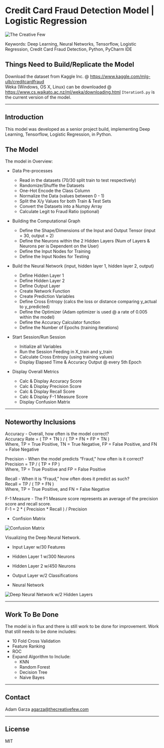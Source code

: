# Credit Card Fraud Detection Model  |  Logistic Regression

![The Creative Few](http://thecreativefew.com/assets/images/creative_few_logo.svg)

Keywords: Deep Learning, Neural Networks, Tensorflow, Logistic Regression, Credit Card Fraud Detection, Python, PyCharm IDE

## Things Need to Build/Replicate the Model
Download the dataset from Kaggle Inc. @ https://www.kaggle.com/mlg-ulb/creditcardfraud <br />
Weka (Windows, OS X, Linux) can be downloaded @ https://www.cs.waikato.ac.nz/ml/weka/downloading.html
`Iteration5.py` is the current version of the model. <br />

---

## Introduction
This model was developed as a senior project build, implementing Deep Learning, Tensorflow, Logistic Regression, in Python.

## The Model
The model in Overview:
  - Data Pre-processes
    - Read in the datasets (70/30 split train to test respectively) 
    - Randomize/Shuffle the Datasets
    - One-Hot Encode the Class Column
    - Normalize the Data (values between 0 - 1)
    - Split the X/y Values for both Train & Test Sets
    - Convert the Datasets into a Numpy Array
    - Calculate Legit to Fraud Ratio (optional)

  - Building the Computational Graph
    - Define the Shape/Dimensions of the Input and Output Tensor (input = 30, output = 2)
    - Define the Neurons within the 2 Hidden Layers (Num of Layers & Neurons per is Dependent on the User)
    - Define the Input Nodes for Training
    - Define the Input Nodes for Testing
    
  - Build the Neural Network (input, hidden layer 1, hidden layer 2, output)
    - Define Hidden Layer 1
    - Define Hidden Layer 2
    - Define Output Layer
    - Create Network Function
    - Create Prediction Variables
    - Define Cross Entropy (calcs the loss or distance comparing y_actual to y_predicted)
    - Define the Optimizer (Adam optimizer is used @ a rate of 0.005 within the model)
    - Define the Accuracy Calculator function
    - Define the Number of Epochs (training iterations)
    
 - Start Session/Run Session
   - Initialize all Variables
   - Run the Session Feeding in X_train and y_train
   - Calculate Cross Entropy (using training values)
   - Display Elapsed Time & Accuracy Output @ every 5th Epoch
 
 - Display Overall Metrics
   - Calc & Display Accuracy Score
   - Calc & Display Precision Score
   - Calc & Display Recall Score
   - Calc & Display F-1 Measure Score
   - Display Confusion Matrix

---

## Noteworthy Inclusions
Accuracy - Overall, how often is the model correct?<br />
Accuracy Rate = ( TP + TN ) / ( TP + FN + FP + TN )<br />
Where, TP = True Positive, TN = True Negative, FP = False Positive, and FN = False Negative 

Precision - When the model predicts “Fraud," how often is it correct?<br />
Precision = TP / ( TP + FP )<br />
Where, TP = True Positive and FP = False Positive

Recall - When it is “Fraud,” how often does it predict as such?<br />
Recall = TP / ( TP + FN )<br />
Where, TP = True Positive, and FN = False Negative

F-1 Measure - The F1 Measure score represents an average of the precision score and recall score.<br />
F-1 = 2 * ( Precision * Recall ) / Precision 
 
 - Confision Matrix
 
![Confusion Matrix](http://thecreativefew.com/assets/images/matrix.svg)

Visualizing the Deep Neural Network.
 - Input Layer w/30 Features
 - Hidden Layer 1 w/300 Neurons
 - Hidden Layer 2 w/450 Neurons
 - Output Layer w/2 Classifications

 - Neural Network
 
![Deep Neural Network w/2 Hidden Layers](http://thecreativefew.com/assets/images/neural_network.svg)

---

## Work To Be Done
The model is in flux and there is still work to be done for improvement. Work that still needs to be done includes:
  - 10 Fold Cross Validation
  - Feature Ranking
  - ROC
  - Expand Algorithm to Include:
    - KNN
    - Random Forest
    - Decision Tree
    - Naive Bayes

---

## Contact
Adam Garza
agarza@thecreativefew.com

---
License
----

MIT
